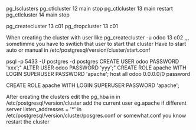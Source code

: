 pg_lsclusters
pg_ctlcluster 12 main stop
pg_ctlcluster 13 main restart
pg_ctlcluster 14 main stop

pg_createcluster 13 c01
pg_dropcluster 13 c01

When creating the cluster with user like pg_createcluster -u odoo 13 c02    ,,, sometimme you have to switich that user to start that cluster
Have to start auto or manual in /etc/postgresql/version/cluster/start.conf

psql -p 5433 -U postgres -d postgres 
CREATE USER odoo PASSWORD 'xxx';"
ALTER USER odoo PASSWORD 'yyy';"
CREATE ROLE apache WITH LOGIN SUPERUSER PASSWORD 'apache';
host    all             odoo              0.0.0.0/0           password

CREATE ROLE apache WITH LOGIN SUPERUSER PASSWORD 'apache';



After creating the clusters edit the pg_hba in in /etc/postgresql/version/cluster add the current user eg.apache
if different server listen_addresses = '*'    in /etc/postgresql/version/cluster/posgres.conf  or somewhat.conf  you know
restart the cluster
